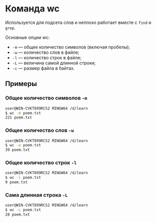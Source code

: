 # Команда wc
Используется для подсета слов и неплохо работает вместе с `find` и `grep`.

Основные опции wc:  
- `-m` — общее количество символов (включая пробелы);  
- `-w` — количество слов в файле;  
- `-l` — количество строк в файле;  
- `-L` — величина самой длинной строки;  
- `-c` — размер файла в байтах.  

## Примеры

### Общее количество символов `-m`
```sh
user@WIN-CVKT899RCS2 MINGW64 /d/learn
$ wc -m poem.txt
221 poem.txt
```

### Общее количество слов `-w`
```sh
user@WIN-CVKT899RCS2 MINGW64 /d/learn
$ wc -w poem.txt
39 poem.txt
```

### Общее количество строк `-l`
```sh
user@WIN-CVKT899RCS2 MINGW64 /d/learn
$ wc -l poem.txt
9 poem.txt
```

### Сама длинная строка `-L`
```sh
user@WIN-CVKT899RCS2 MINGW64 /d/learn
$ wc -L poem.txt
28 poem.txt
```